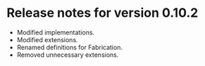# Release notes for version 0.10.2

- Modified implementations.
- Modified extensions.
- Renamed definitions for Fabrication.
- Removed unnecessary extensions.

